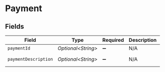# Payment


## Fields

| Field                | Type                 | Required             | Description          | Example              |
| -------------------- | -------------------- | -------------------- | -------------------- | -------------------- |
| `paymentId`          | *Optional\<String>*  | :heavy_minus_sign:   | N/A                  | tr_5B8cwPMGnU        |
| `paymentDescription` | *Optional\<String>*  | :heavy_minus_sign:   | N/A                  | Payment Description  |